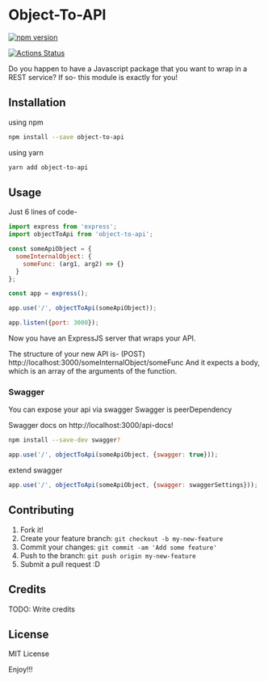 # Object-To-API


[![npm version](http://img.shields.io/npm/v/object-to-api.svg?style=flat)](https://npmjs.org/package/@npmsoluto/package-to-rest "View this project on npm")

[![Actions Status](https://github.com/mishaled/object-to-api/workflows/CI/badge.svg)](https://github.com/mishaled/object-to-api/actions)



Do you happen to have a Javascript package that you want to wrap in a REST service?
If so- this module is exactly for you!

## Installation
using npm
```bash
npm install --save object-to-api
```

using yarn
```bash
yarn add object-to-api
```
## Usage


Just 6 lines of code-

```js
import express from 'express';
import objectToApi from 'object-to-api';

const someApiObject = {
  someInternalObject: {
    someFunc: (arg1, arg2) => {}
  }
};

const app = express();

app.use('/', objectToApi(someApiObject));

app.listen({port: 3000});
```

Now you have an ExpressJS server that wraps your API.

The structure of your new API is-
(POST) http://localhost:3000/someInternalObject/someFunc
And it expects a body, which is an array of the arguments of the function.

### Swagger
You can expose your api via swagger
Swagger is peerDependency

Swagger docs on http://localhost:3000/api-docs!

```bash
npm install --save-dev swagger?
```

```js
app.use('/', objectToApi(someApiObject, {swagger: true}));
```

extend swagger

```js
app.use('/', objectToApi(someApiObject, {swagger: swaggerSettings}));
```
## Contributing

1. Fork it!
2. Create your feature branch: `git checkout -b my-new-feature`
3. Commit your changes: `git commit -am 'Add some feature'`
4. Push to the branch: `git push origin my-new-feature`
5. Submit a pull request :D

## Credits

TODO: Write credits

## License

MIT License


Enjoy!!!
